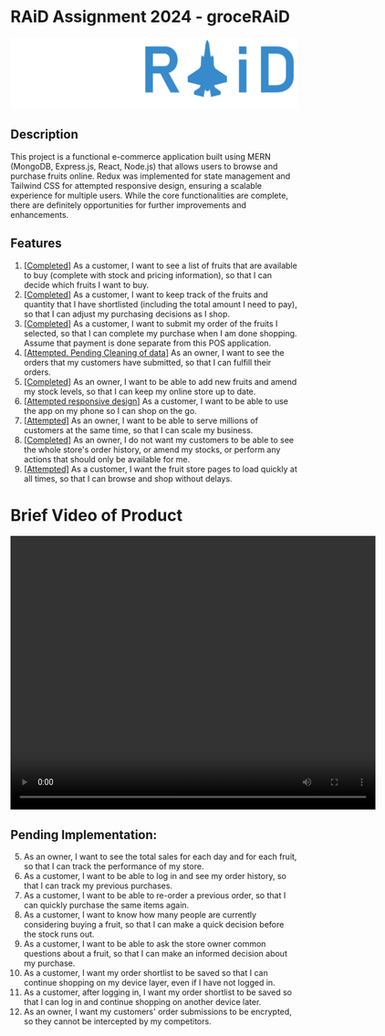 # RAiD Assignment 2024 - groceRAiD

![groceRAiD Logo](frontend/src/assets/groceraid_logo.png)

## Description

This project is a functional e-commerce application built using MERN (MongoDB, Express.js, React, Node.js) that allows users to browse and purchase fruits online. Redux was implemented for state management and Tailwind CSS for attempted responsive design, ensuring a scalable experience for multiple users. While the core functionalities are complete, there are definitely opportunities for further improvements and enhancements.

## Features

1. <ins>[Completed]</ins> As a customer, I want to see a list of fruits that are available to buy (complete with stock and pricing information), so that I can decide which fruits I want to buy.
2. <ins>[Completed]</ins> As a customer, I want to keep track of the fruits and quantity that I have shortlisted (including the total amount I need to pay), so that I can adjust my purchasing decisions as I shop.
3. <ins>[Completed]</ins> As a customer, I want to submit my order of the fruits I selected, so that I can complete my purchase when I am done shopping. Assume that payment is done separate from this POS application.
4. <ins>[Attempted. Pending Cleaning of data]</ins> As an owner, I want to see the orders that my customers have submitted, so that I can fulfill their orders.
6. <ins>[Completed]</ins> As an owner, I want to be able to add new fruits and amend my stock levels, so that I can keep my online store up to date.
11. <ins>[Attempted responsive design]</ins> As a customer, I want to be able to use the app on my phone so I can shop on the go.
14. <ins>[Attempted]</ins> As an owner, I want to be able to serve millions of customers at the same time, so that I can scale my business.
15. <ins>[Completed]</ins> As an owner, I do not want my customers to be able to see the whole store's order history, or amend my stocks, or perform any actions that should only be available for me.
17. <ins>[Attempted]</ins> As a customer, I want the fruit store pages to load quickly at all times, so that I can browse and shop without delays.


# Brief Video of Product

<video width="640" height="480" controls>
  <source src="https://github.com/junjunjansent/raid_assignment_2024/blob/master/video_of_product.MOV" type="video/quicktime">
</video>



## Pending Implementation:

5. As an owner, I want to see the total sales for each day and for each fruit, so that I can track the performance of my store.
7. As a customer, I want to be able to log in and see my order history, so that I can track my previous purchases.
8. As a customer, I want to be able to re-order a previous order, so that I can quickly purchase the same items again.
9. As a customer, I want to know how many people are currently considering buying a fruit, so that I can make a quick decision before the stock runs out.
10. As a customer, I want to be able to ask the store owner common questions about a fruit, so that I can make an informed decision about my purchase.
12. As a customer, I want my order shortlist to be saved so that I can continue shopping on my device layer, even if I have not logged in.
13. As a customer, after logging in, I want my order shortlist to be saved so that I can log in and continue shopping on another device later.
16. As an owner, I want my customers' order submissions to be encrypted, so they cannot be intercepted by my competitors.
